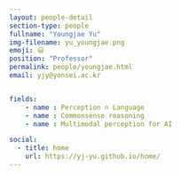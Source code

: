 ```yaml
---
layout: people-detail
section-type: people
fullname: "Youngjae Yu"
img-filename: yu_youngjae.png
emoji: 😃
position: "Professor"
permalink: people/youngjae.html
email: yjy@yonsei.ac.kr


fields:
    - name : Perception ∩ Language
    - name : Commonsense reasoning
    - name : Multimodal perception for AI

social:
  - title: home
    url: https://yj-yu.github.io/home/
---
```


